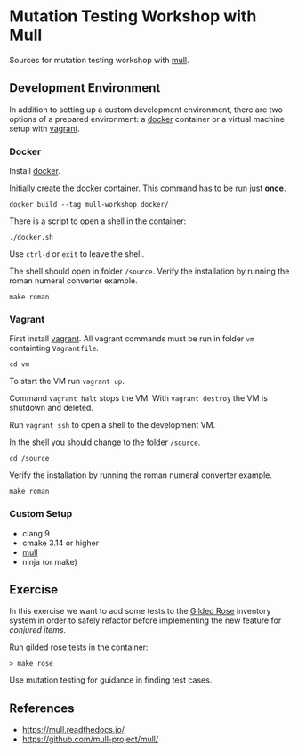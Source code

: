 # Mutation Testing Workshop with Mull

Sources for mutation testing workshop with [mull](https://github.com/mull-project/mull/).

## Development Environment

In addition to setting up a custom development environment, there are  two options of a prepared environment: a [docker](https://www.docker.com/) container or a virtual machine setup with [vagrant](https://www.vagrantup.com/).

### Docker

Install [docker](https://docs.docker.com/get-started/).

Initially create the docker container. This command has to be run just **once**.

    docker build --tag mull-workshop docker/

There is a script to open a shell in the container:

    ./docker.sh

Use `ctrl-d` or `exit` to leave the shell.

The shell should open in folder `/source`.
Verify the installation by running the roman numeral converter example.

    make roman

### Vagrant

First install [vagrant](https://www.vagrantup.com/).
All vagrant commands must be run in folder `vm` containting `Vagrantfile`.

    cd vm

To start the VM run `vagrant up`.

Command `vagrant halt` stops the VM.
With `vagrant destroy` the VM is shutdown and deleted.

Run `vagrant ssh` to open a shell to the development VM.

In the shell you should change to the folder `/source`.

    cd /source

Verify the installation by running the roman numeral converter example.

    make roman

### Custom Setup

* clang 9
* cmake 3.14 or higher
* [mull](https://mull.readthedocs.io/)
* ninja (or make)

## Exercise

In this exercise we want to add some tests to the [Gilded Rose](https://github.com/NotMyself/GildedRose) inventory system in order to safely refactor before implementing the new feature for *conjured items*.

Run gilded rose tests in the container:

    > make rose

Use mutation testing for guidance in finding test cases.

## References

* https://mull.readthedocs.io/
* https://github.com/mull-project/mull/
